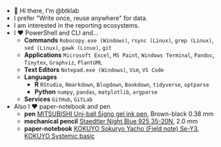 - 👋 Hi there, I’m @btklab
- I prefer "Write once, reuse anywhere" for data.
- I am interested in the reporting ecosystems.
- I ❤️ PowerShell and CLI and...
    - **Commands** `Robocopy.exe (Windows)`, `rsync (Linux)`, `grep (Linux)`, `sed (Linux)`, `gawk (Linux)`, `git`
    - **Applications** `Microsoft Excel`, `MS Paint`, `Windows Terminal`, `Pandoc`, `Tinytex`, `Graphviz`, `PlantUML`
    - **Text Editors** `Notepad.exe (Windows)`, `Vim`, `VS Code`
    - **Languages** 
        - **R** `RStudio`, `Rmarkdown`, `Blogdown`, `Bookdown`, `tidyverse`, `optparse`
        - **Python** `numpy`, `pandas`, `matplotlib`, `argparse`
    - **Services** `GitHub`, `GitLab`
- Also I ❤️ paper-notebook and pen
    - **pen** [MITSUBISHI Uni-ball Signo gel ink pen][signo], Brown-black 0.38 mm
    - **mechanical pencil** [Staedtler Night Blue 925 35-20N][staedtler], 2.0 mm
    - **paper-notebook** [KOKUYO Sokuryo Yacho (Field note) Se-Y3][kokuyo-f], [KOKUYO Systemic basic][kokuyo-s]

[signo]: https://www.mpuni.co.jp/products/ballpoint_pens/gel/signo/signo/um_151.html
[staedtler]: https://www.staedtler.com/intl/en/
[kokuyo-f]: https://www.kokuyo-st.co.jp/stationery/fieldnote/
[kokuyo-s]: https://www.kokuyo-st.co.jp/stationery/systemic/

<!---
btklab/btklab is a ✨ special ✨ repository because its `README.md` (this file) appears on your GitHub profile.
You can click the Preview link to take a look at your changes.
--->
